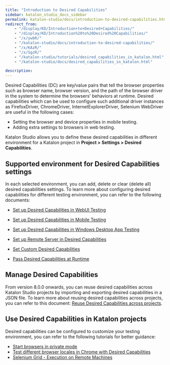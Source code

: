 ```yaml
---
title: "Introduction to Desired Capabilities" 
sidebar: katalon_studio_docs_sidebar
permalink: katalon-studio/docs/introduction-to-desired-capabilities.html 
redirect_from:
    - "/display/KD/Introduction+to+Desired+Capabilities/"
    - "/display/KD/Introduction%20to%20Desired%20Capabilities/"
    - "/x/ywbR/"
    - "/katalon-studio/docs/introduction-to-desired-capabilities/"
    - "/x/KAzR/"
    - "/x/SgzR/"
    - "/katalon-studio/tutorials/desired_capabilities_in_katalon.html"
    - "/katalon-studio/docs/desired_capabilities_in_katalon.html"

description:
---
```


Desired Capabilities (DC) are key/value pairs that tell the browser properties such as browser name, browser version, and the path of the browser driver in the system to determine the browsers' behaviors at runtime. Desired capabilities which can be used to configure such additional driver instances as FirefoxDriver, ChromeDriver, InternetExplorerDriver, Selenium WebDriver are useful in the following cases:

* Setting the browser and device properties in mobile testing.
* Adding extra settings to browsers in web testing.

Katalon Studio allows you to define these desired capabilities in different environment for a Katalon project in **Project > Settings > Desired Capabilities**. 

## Supported environment for Desired Capabilities settings

In each selected environment, you can add, delete or clear (delete all) desired capabilities settings. To learn more about configuring desired capabilities for different testing environment, you can refer to the following documents:

- [Set up Desired Capabilities in WebUI Testing](https://docs.katalon.com/katalon-studio/docs/desired-capabilities-settings-webui.html)

- [Set up Desired Capabilities in Mobile Testing](https://docs.katalon.com/katalon-studio/docs/desired-capabilities-settings-mobile.html)

- [Set up Desired Capabilities in Windows Desktop App Testing](https://docs.katalon.com/katalon-studio/docs/desired-capabilities-settings-windows.html)

- [Set up Remote Server in Desired Capabilities](https://docs.katalon.com/katalon-studio/docs/desired-capabilities-remote-settings.html)

- [Set Custom Desired Capabilities](https://docs.katalon.com/katalon-studio/docs/set-custom-desired-capabilities.html)

- [Pass Desired Capabilities at Runtime](https://docs.katalon.com/katalon-studio/docs/desired-capabilities-at-runtime.html)

## Manage Desired Capabilities

From version 8.0.0 onwards, you can reuse desired capabilities across Katalon Studio projects by importing and exporting desired capabilities in a JSON file. To learn more about reusing desired capabilities across projects, you can refer to this document: [Reuse Desired Capabilities across projects](https://docs.katalon.com/katalon-studio/docs/import-export-desired-capabilities.html#requirements).
## Use Desired Capabilities in Katalon projects

Desired capabilities can be configured to customize your testing environment, you can refer to the following tutorials for better guidance:

- [Start browsers in private mode](https://docs.katalon.com/katalon-studio/docs/start-browsers-in-private-mode.html)
- [Test different browser locales in Chrome with Desired Capabilities](https://docs.katalon.com/katalon-studio/docs/test-different-browser-locales-in-chrome-with-desired-capabilities.html)
- [Selenium Grid - Execution on Remote Machines](https://docs.katalon.com/katalon-studio/docs/selenium-grid-integration.html)









